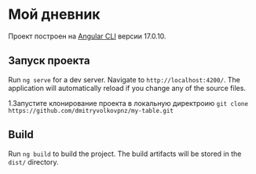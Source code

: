 # Мой дневник

Проект построен на  [Angular CLI](https://github.com/angular/angular-cli) версии 17.0.10.

## Запуск проекта

Run `ng serve` for a dev server. Navigate to `http://localhost:4200/`. The application will automatically reload if you change any of the source files.

1.Запустите клонирование проекта в локальную директроию
`git clone https://github.com/dmitryvolkovpnz/my-table.git`


## Build

Run `ng build` to build the project. The build artifacts will be stored in the `dist/` directory.

